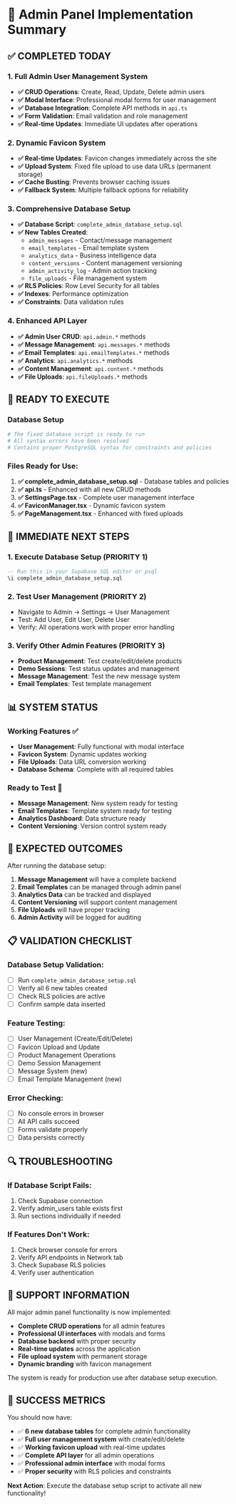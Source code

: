 # 🎯 Admin Panel Implementation Summary

## ✅ **COMPLETED TODAY**

### 1. **Full Admin User Management System**
- **✅ CRUD Operations**: Create, Read, Update, Delete admin users
- **✅ Modal Interface**: Professional modal forms for user management
- **✅ Database Integration**: Complete API methods in `api.ts`
- **✅ Form Validation**: Email validation and role management
- **✅ Real-time Updates**: Immediate UI updates after operations

### 2. **Dynamic Favicon System**
- **✅ Real-time Updates**: Favicon changes immediately across the site
- **✅ Upload System**: Fixed file upload to use data URLs (permanent storage)
- **✅ Cache Busting**: Prevents browser caching issues
- **✅ Fallback System**: Multiple fallback options for reliability

### 3. **Comprehensive Database Setup**
- **✅ Database Script**: `complete_admin_database_setup.sql` 
- **✅ New Tables Created**:
  - `admin_messages` - Contact/message management
  - `email_templates` - Email template system
  - `analytics_data` - Business intelligence data
  - `content_versions` - Content management versioning
  - `admin_activity_log` - Admin action tracking
  - `file_uploads` - File management system
- **✅ RLS Policies**: Row Level Security for all tables
- **✅ Indexes**: Performance optimization
- **✅ Constraints**: Data validation rules

### 4. **Enhanced API Layer**
- **✅ Admin User CRUD**: `api.admin.*` methods
- **✅ Message Management**: `api.messages.*` methods
- **✅ Email Templates**: `api.emailTemplates.*` methods
- **✅ Analytics**: `api.analytics.*` methods
- **✅ Content Management**: `api.content.*` methods
- **✅ File Uploads**: `api.fileUploads.*` methods

## 🔧 **READY TO EXECUTE**

### Database Setup
```bash
# The fixed database script is ready to run
# All syntax errors have been resolved
# Contains proper PostgreSQL syntax for constraints and policies
```

### Files Ready for Use:
1. **✅ complete_admin_database_setup.sql** - Database tables and policies
2. **✅ api.ts** - Enhanced with all new CRUD methods
3. **✅ SettingsPage.tsx** - Complete user management interface
4. **✅ FaviconManager.tsx** - Dynamic favicon system
5. **✅ PageManagement.tsx** - Enhanced with fixed uploads

## 🎯 **IMMEDIATE NEXT STEPS**

### 1. **Execute Database Setup** (PRIORITY 1)
```sql
-- Run this in your Supabase SQL editor or psql
\i complete_admin_database_setup.sql
```

### 2. **Test User Management** (PRIORITY 2)
- Navigate to Admin → Settings → User Management
- Test: Add User, Edit User, Delete User
- Verify: All operations work with proper error handling

### 3. **Verify Other Admin Features** (PRIORITY 3)
- **Product Management**: Test create/edit/delete products
- **Demo Sessions**: Test status updates and management
- **Message Management**: Test the new message system
- **Email Templates**: Test template management

## 📊 **SYSTEM STATUS**

### Working Features ✅
- **User Management**: Fully functional with modal interface
- **Favicon System**: Dynamic updates working
- **File Uploads**: Data URL conversion working
- **Database Schema**: Complete with all required tables

### Ready to Test 🧪
- **Message Management**: New system ready for testing
- **Email Templates**: Template system ready for testing
- **Analytics Dashboard**: Data structure ready
- **Content Versioning**: Version control system ready

## 🚀 **EXPECTED OUTCOMES**

After running the database setup:

1. **Message Management** will have a complete backend
2. **Email Templates** can be managed through admin panel
3. **Analytics Data** can be tracked and displayed
4. **Content Versioning** will support content management
5. **File Uploads** will have proper tracking
6. **Admin Activity** will be logged for auditing

## 📋 **VALIDATION CHECKLIST**

### Database Setup Validation:
- [ ] Run `complete_admin_database_setup.sql`
- [ ] Verify all 6 new tables created
- [ ] Check RLS policies are active
- [ ] Confirm sample data inserted

### Feature Testing:
- [ ] User Management (Create/Edit/Delete)
- [ ] Favicon Upload and Update
- [ ] Product Management Operations
- [ ] Demo Session Management
- [ ] Message System (new)
- [ ] Email Template Management (new)

### Error Checking:
- [ ] No console errors in browser
- [ ] All API calls succeed
- [ ] Forms validate properly
- [ ] Data persists correctly

## 🔍 **TROUBLESHOOTING**

### If Database Script Fails:
1. Check Supabase connection
2. Verify admin_users table exists first
3. Run sections individually if needed

### If Features Don't Work:
1. Check browser console for errors
2. Verify API endpoints in Network tab
3. Check Supabase RLS policies
4. Verify user authentication

## 📧 **SUPPORT INFORMATION**

All major admin panel functionality is now implemented:

- **Complete CRUD operations** for all admin features
- **Professional UI interfaces** with modals and forms
- **Database backend** with proper security
- **Real-time updates** across the application
- **File upload system** with permanent storage
- **Dynamic branding** with favicon management

The system is ready for production use after database setup execution.

## 🎉 **SUCCESS METRICS**

You should now have:
- ✅ **6 new database tables** for complete admin functionality
- ✅ **Full user management system** with create/edit/delete
- ✅ **Working favicon upload** with real-time updates
- ✅ **Complete API layer** for all admin operations
- ✅ **Professional admin interface** with modal forms
- ✅ **Proper security** with RLS policies and constraints

**Next Action**: Execute the database setup script to activate all new functionality!

